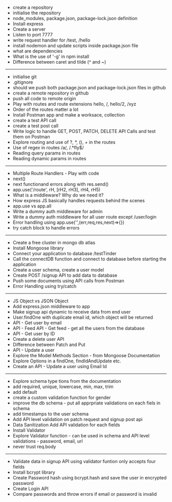 - create a repository
- initialise the repository
- node_modules, package.json, package-lock.json definition
- Install express
- Create a server
- Listen to port 7777
- write request handler for /test, /hello
- install nodemon and update scripts inside package.json file
- what are dependencies
- What is the use of '-g' in npm install
- Difference between caret and tilde (^ and ~)
------
- initialise git
- .gitignore
- should we push both package.json and package-lock.json files in github
- create a remote repository in github
- push all code to remote origin
- Play with routes and route extensions hello, /, hello/2, /xyz
- Order of the routes matter a lot
- Install Postman app and make a worksace, collection
- create a test API call
- create a test post call
- Write logic to handle GET, POST, PATCH, DELETE API Calls and test them on Postman
- Explore routing and use of ?, *, (), + in the routes
- Use of regex in routes /a/, /.*fly$/
- Reading query params in routes
- Reading dynamic params in routes
-------
- Multiple Route Handlers - Play with code
- next()
- next functionand errors along with res.send()
- app.use('/route', rH, [rH2, rH3], rH4, rH5)
- What is a middleware? Why do we need it?
- How express JS basically handles requests behind the scenes
- app.use vs app.all
- Write a dummy auth middleware for admin
- Write a dummy auth middleware for all user route except /user/login
- Error handling using app.use('',(err,req,res,next)=>{})
- try catch block to handle errors
-------
- Create a free cluster in mongo db atlas
- Install Mongoose library
- Connect your application to database <connectionURL>/testTinder
- Call the connectDB function and connect to database before starting the application
- Create a user schema, create a user model
- Create POST /signup API to add data to database
- Push some documents using API calls from Postman
- Error Handling using try/catch 
-----
- JS Object vs JSON Object
- Add express.json middleware to app
- Make signup api dynamic to receive data from end user
- User.findOne with duplicate email id, which object will be returned
- API - Get user by email
- API - Feed API - Get feed - get all the users from the database
- API - Get user by ID
- Create a delete user API
- Difference between Patch and Put
- API - Update a user
- Explore the Model Methods Section - from Mongoose Documentation
- Explore Options in a findOne, findIdAndUpdate etc. 
- Create an API - Update a user using Email Id
----------------
- Explore schema type tions from the documentation
- add required, unique, lowercase, min, max, trim
- add default
- create a custom validation function for gender
- improve the db schema - put all apprpriate validations on each fiels in schema
- add timestamps to the user schema
- Add API level validation on patch request and signup post api
- Data Sanitization Add API validation for each fields
- Install Validator
- Explore Validator function - can be used in schema and API level validations - password, email, url
- never trust  req.body
----------------------
- Validate data in signup API using validator funtion only accepts four fields
- Install bcrypt library
- Create Password hash using bcrypt.hash and save the user in encrypted password
- Create Login API
- Compare passwords and throw errors if email or password is invalid



